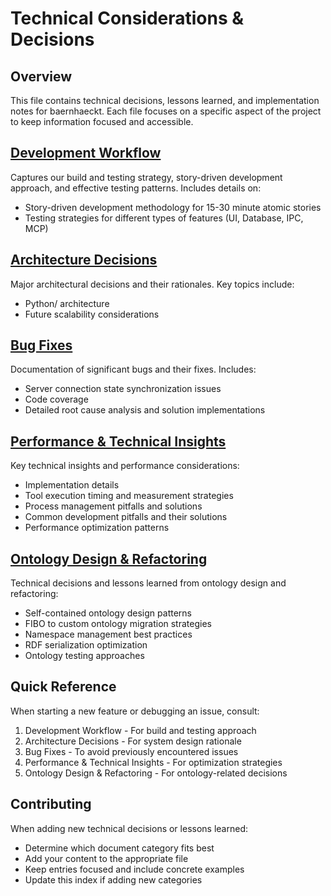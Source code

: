 # Technical Considerations & Decisions
## Overview
This file contains technical decisions, lessons learned, and implementation notes for baernhaeckt. Each file focuses on a specific aspect of the project to keep information focused and accessible.

## [Development Workflow](development_worokflow.md)
Captures our build and testing strategy, story-driven development approach, and effective testing patterns. Includes details on:
 - Story-driven development methodology for 15-30 minute atomic stories
 - Testing strategies for different types of features (UI, Database, IPC, MCP)

## [Architecture Decisions](architecture_descisions.md)
Major architectural decisions and their rationales. Key topics include:
 - Python/ architecture
 - Future scalability considerations

## [Bug Fixes](bug_fixes.md)
Documentation of significant bugs and their fixes. Includes:
 - Server connection state synchronization issues
 - Code coverage
 - Detailed root cause analysis and solution implementations

## [Performance & Technical Insights](performance_technical_insights.md)
Key technical insights and performance considerations:

  - Implementation details
  - Tool execution timing and measurement strategies
  - Process management pitfalls and solutions
  - Common development pitfalls and their solutions
  - Performance optimization patterns

## [Ontology Design & Refactoring](ontology_design_refactoring.md)
Technical decisions and lessons learned from ontology design and refactoring:

  - Self-contained ontology design patterns
  - FIBO to custom ontology migration strategies
  - Namespace management best practices
  - RDF serialization optimization
  - Ontology testing approaches

## Quick Reference
When starting a new feature or debugging an issue, consult:
1. Development Workflow - For build and testing approach
2. Architecture Decisions - For system design rationale
3. Bug Fixes - To avoid previously encountered issues
4. Performance & Technical Insights - For optimization strategies
5. Ontology Design & Refactoring - For ontology-related decisions


## Contributing
When adding new technical decisions or lessons learned:
- Determine which document category fits best
- Add your content to the appropriate file
- Keep entries focused and include concrete examples
- Update this index if adding new categories
